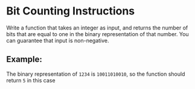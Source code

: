 # Bit Counting Instructions
Write a function that takes an integer as input, and returns the number of bits that are equal to one in the binary representation of that number. You can guarantee that input is non-negative.

## Example:
The binary representation of `1234` is `10011010010`, so the function should return `5` in this case